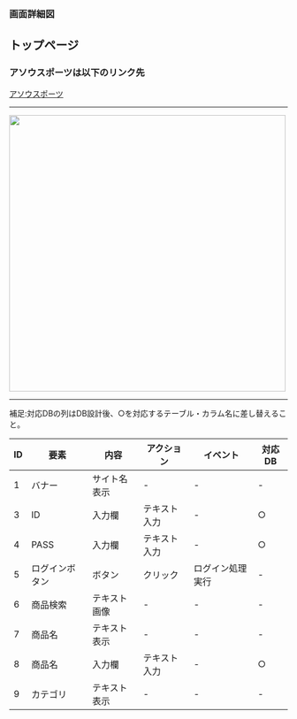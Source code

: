 ### 画面詳細図
## トップページ
### アソウスポーツは以下のリンク先
[アソウスポーツ](https://www.figma.com/file/88ruEn4LOB7797b4zGLi9L/Untitled?node-id=1%3A2)
*****
<img src="../img/.png" width="500">

*****
補足:対応DBの列はDB設計後、○を対応するテーブル・カラム名に差し替えること。

|ID|要素|内容|アクション|イベント|対応DB|
|----|-----|------|----------|--------|------|
|1   |バナー|サイト名表示|-  |-     |-  |
|3   |ID|入力欄|テキスト入力|-    |○|
|4   |PASS|入力欄|テキスト入力|-    |○|
|5   |ログインボタン|ボタン|クリック|ログイン処理実行|-  |
|6   |商品検索|テキスト画像|-  |-    |-  |
|7   |商品名|テキスト表示|-  |-    |-  |
|8   |商品名|入力欄|テキスト入力|-    |○|
|9   |カテゴリ|テキスト表示|-  |-    |-  |

